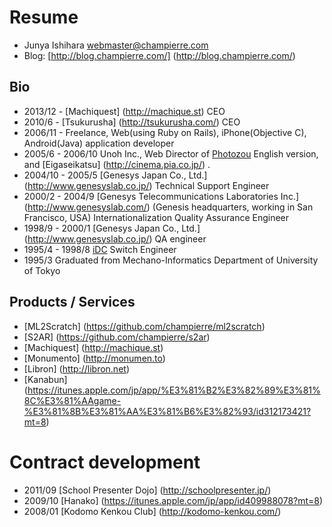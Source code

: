 # Resume
* Junya Ishihara <webmaster@champierre.com>
* Blog: [http://blog.champierre.com/] (http://blog.champierre.com/)

## Bio
* 2013/12 - [Machiquest] (http://machique.st) CEO
* 2010/6 - [Tsukurusha] (http://tsukurusha.com/) CEO
* 2006/11 - Freelance, Web(using Ruby on Rails), iPhone(Objective C), Android(Java) application developer
* 2005/6 - 2006/10 Unoh Inc., Web Director of [Photozou](http://photozou.jp/) English version, and [Eigaseikatsu] (http://cinema.pia.co.jp/) .
* 2004/10 - 2005/5 [Genesys Japan Co., Ltd.] (http://www.genesyslab.co.jp/) Technical Support Engineer
* 2000/2 - 2004/9 [Genesys Telecommunications Laboratories Inc.] (http://www.genesyslab.com/) (Genesis headquarters, working in San Francisco, USA) Internationalization Quality Assurance Engineer
* 1998/9 - 2000/1 [Genesys Japan Co., Ltd.] (http://www.genesyslab.co.jp/) QA engineer
* 1995/4 - 1998/8 [iDC](https://ja.wikipedia.org/wiki/IDC%E3%83%95%E3%83%AD%E3%83%B3%E3%83%86%E3%82%A3%E3%82%A2) Switch Engineer
* 1995/3 Graduated from Mechano-Informatics Department of University of Tokyo

## Products / Services
* [ML2Scratch] (https://github.com/champierre/ml2scratch)
* [S2AR] (https://github.com/champierre/s2ar)
* [Machiquest] (http://machique.st)
* [Monumento] (http://monumen.to)
* [Libron] (http://libron.net)
* [Kanabun] (https://itunes.apple.com/jp/app/%E3%81%B2%E3%82%89%E3%81%8C%E3%81%AAgame-%E3%81%8B%E3%81%AA%E3%81%B6%E3%82%93/id312173421?mt=8)

# Contract development
* 2011/09 [School Presenter Dojo] (http://schoolpresenter.jp/)
* 2009/10 [Hanako] (https://itunes.apple.com/jp/app/id409988078?mt=8)
* 2008/01 [Kodomo Kenkou Club] (http://kodomo-kenkou.com/)
